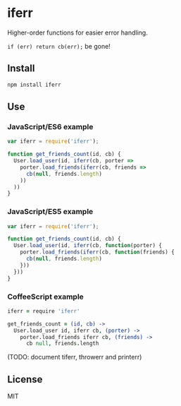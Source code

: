 # iferr

Higher-order functions for easier error handling.

`if (err) return cb(err);` be gone!

## Install
```bash
npm install iferr
```

## Use

### JavaScript/ES6 example
```js
var iferr = require('iferr');

function get_friends_count(id, cb) {
  User.load_user(id, iferr(cb, porter =>
    porter.load_friends(iferr(cb, friends =>
      cb(null, friends.length)
    ))
  ))
}
```

### JavaScript/ES5 example
```js
var iferr = require('iferr');

function get_friends_count(id, cb) {
  User.load_user(id, iferr(cb, function(porter) {
    porter.load_friends(iferr(cb, function(friends) {
      cb(null, friends.length)
    }))
  }))
}
```

### CoffeeScript example
```coffee
iferr = require 'iferr'

get_friends_count = (id, cb) ->
  User.load_user id, iferr cb, (porter) ->
    porter.load_friends iferr cb, (friends) ->
      cb null, friends.length
```

(TODO: document tiferr, throwerr and printerr)

## License
MIT
